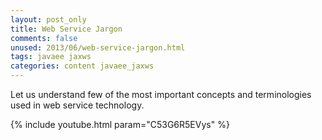 ```yaml
---           
layout: post_only
title: Web Service Jargon
comments: false
unused: 2013/06/web-service-jargon.html
tags: javaee jaxws
categories: content javaee_jaxws
---
```


Let us understand few of the most important concepts and terminologies used in web service technology.

{% include youtube.html param="C53G6R5EVys" %}
